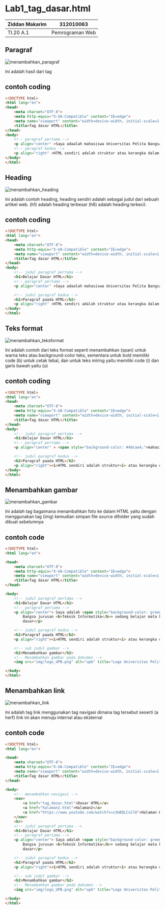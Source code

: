 # Lab1_tag_dasar.html

| Ziddan Makarim | 312010063 |
| -------------- | --------- |
| TI.20 A.1      | Pemrograman Web |

## Paragraf
![menambahkan_paragraf](img/hasil_paragraf.png)

Ini adalah hasil dari tag <p>

## contoh coding
```html
<!DOCTYPE html>
<html lang="en">
<head>
    <meta charset="UTF-8">
    <meta http-equiv="X-UA-Compatible" content="IE=edge">
    <meta name="viewport" content="width=device-width, initial-scale=1.0">
    <title>Tag dasar HTML</title>
</head>
<body>
    <!-- paragraf pertama -->
    <p align="center" >Saya adaalah mahasiswa Universitas Pelita Bangsa jurusan Teknik Informatika sedang belajar mata kuliah Pemrograman Web pertama saya belajar tag dasar</p>
    <!-- paragraf kedua -->
    <p align="right" >HTML sendiri adalah struktur atau kerangka dalam membuat website yang terdiri atas head body dan tag penutup HTML</p>
</body>
</html>
```
## Heading
![menambahkan_heading](img/heading.png)

Ini adalah contoh heading, heading sendiri adalah sebagai judul dari sebuah artikel web. (h1) adalah heading terbesar (h6) adalah heading terkecil.

## contoh coding
```html
<!DOCTYPE html>
<html lang="en">
<head>
    <meta charset="UTF-8">
    <meta http-equiv="X-UA-Compatible" content="IE=edge">
    <meta name="viewport" content="width=device-width, initial-scale=1.0">
    <title>Tag dasar HTML</title>
</head>
<body>
    <!-- judul paragraf pertama -->
    <h1>Belajar Dasar HTML</h1>
    <!-- paragraf pertama -->
    <p align="center" >Saya adaalah mahasiswa Universitas Pelita Bangsa jurusan Teknik Informatika sedang belajar mata kuliah Pemrograman Web pertama saya belajar tag dasar</p>

    <!-- judul paragraf kedua -->
    <h2>Paragraf paada HTML</h2>
    <p align="right" >HTML sendiri adalah struktur atau kerangka dalam membuat website yang terdiri atas head body dan tag penutup HTML</p>
</body>
</html>
```

## Teks format
![menambahkan_teksformat](img/teks_format1.png)

Ini adalah contoh dari teks format seperti menambahkan (span) untuk warna teks atau background-color teks, sementara untuk bold memiliki code (b) untuk cetak tebal, dan untuk teks miring yaitu memiliki code (i) dan garis bawah yaitu (u)

## contoh coding
```html
<!DOCTYPE html>
<html lang="en">
<head>
    <meta charset="UTF-8">
    <meta http-equiv="X-UA-Compatible" content="IE=edge">
    <meta name="viewport" content="width=device-width, initial-scale=1.0">
    <title>Tag dasar HTML</title>
</head>
<body>
    <!-- judul paragraf pertama -->
    <h1>Belajar Dasar HTML</h1>
    <!-- paragraf pertama -->
    <p align="center" > <span style="background-color: #48cae4;">mahasiswa Universitas Pelita Bangsa</span> Saya adalah jurusan <b>Teknik Informatika</b>> sedang belajar mata kuliah Pemrograman Web pertama saya belajar tag dasar</p>

    <!-- judul paragraf kedua -->
    <h2>Paragraf paada HTML</h2>
    <p align="right"><i>HTML sendiri adalah struktur<i> atau kerangka dalam membuat website yang terdiri atas <u>head body dan tag penutup HTML</u></p>
</body>
</html>
```

## Menambahkan gambar
![menambahkan_gambar](img/logo.png)

Ini adalah tag bagaimana menambahkan foto ke dalam HTML yaitu dengan menggunakan tag (img) kemudian simpan file source difolder yang sudah dibuat sebelumnya

## contoh code
```html
<!DOCTYPE html>
<html lang="en">

<head>
    <meta charset="UTF-8">
    <meta http-equiv="X-UA-Compatible" content="IE=edge">
    <meta name="viewport" content="width=device-width, initial-scale=1.0">
    <title>Tag dasar HTML</title>
</head>

<body>
    <!-- judul paragraf pertama -->
    <h1>Belajar Dasar HTML</h1>
    <!-- paragraf pertama -->
    <p align="center"> Saya adalah <span style="background-color: greenyellow;">mahasiswa Universitas Pelita</span>
        Bangsa jurusan <b>Teknik Informatika</b>> sedang belajar mata kuliah Pemrograman Web pertama saya belajar tag
        dasar</p>

    <!-- judul paragraf kedua -->
    <h2>Paragraf paada HTML</h2>
    <p align="right"><i>HTML sendiri adalah struktur<i> atau kerangka dalam membuat website yang terdiri atas <u>head body dan tag penutup HTML</u></p>

    <!-- sub judul gambar -->
    <h2>Menambahkan gambar</h2>
    <!-- Menambahkan gambar pada dokumen -->
    <img src="img/logo_UPB.png" alt="upb" title="Logo Universitas Pelita Bangsa" width="200px">

</body>
</html>
```

## Menambahkan link
![menambahkan_link](img/link.png)

Ini adalah tag link menggunakan tag navigasi dimana tag tersebut seoerti (a herf) link ini akan menuju internal atau eksternal

## contoh code
```html
<!DOCTYPE html>
<html lang="en">

<head>
    <meta charset="UTF-8">
    <meta http-equiv="X-UA-Compatible" content="IE=edge">
    <meta name="viewport" content="width=device-width, initial-scale=1.0">
    <title>Tag dasar HTML</title>
</head>

<body>
    <!-- menambahkan navigasi -->
    <nav>
        <a href="tag_dasar.html">Dasar HTML</a>
        <a href="halaman2.html">Halaman2</a>
        <a href="https://www.youtube.com/watch?v=z3m8QLCxCl0">Halaman Web Eksternal Google</a>
    </nav>
    <hr>
    <!-- judul paragraf pertama -->
    <h1>Belajar Dasar HTML</h1>
    <!-- paragraf pertama -->
    <p align="center"> Saya adalah <span style="background-color: greenyellow;">mahasiswa Universitas Pelita</span>
        Bangsa jurusan <b>Teknik Informatika</b>> sedang belajar mata kuliah Pemrograman Web pertama saya belajar tag
        dasar</p>

    <!-- judul paragraf kedua -->
    <h2>Paragraf paada HTML</h2>
    <p align="right"><i>HTML sendiri adalah struktur<i> atau kerangka dalam membuat website yang terdiri atas <u>head body dan tag penutup HTML</u></p>

    <!-- sub judul gambar -->
    <h2>Menambahkan gambar</h2>
    <!-- Menambahkan gambar pada dokumen -->
    <img src="img/logo_UPB.png" alt="upb" title="Logo Universitas Pelita Bangsa" width="200px">

</body>
</html>
```